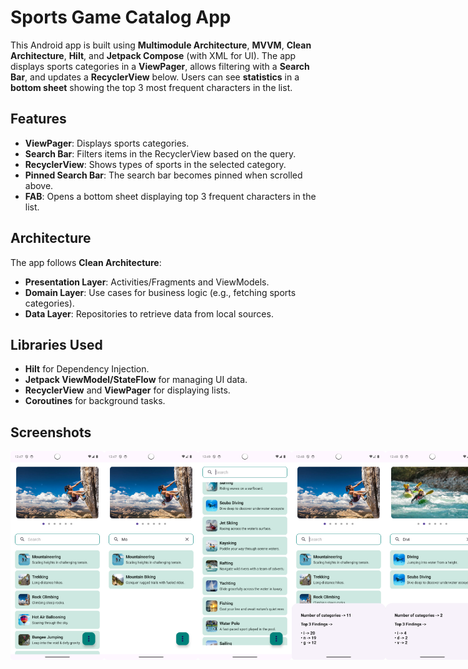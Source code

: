 # Sports Game Catalog App

This Android app is built using **Multimodule Architecture**, **MVVM**, **Clean Architecture**, **Hilt**, and **Jetpack Compose** (with XML for UI). The app displays sports categories in a **ViewPager**, allows filtering with a **Search Bar**, and updates a **RecyclerView** below. Users can see **statistics** in a **bottom sheet** showing the top 3 most frequent characters in the list.

## Features

- **ViewPager**: Displays sports categories.
- **Search Bar**: Filters items in the RecyclerView based on the query.
- **RecyclerView**: Shows types of sports in the selected category.
- **Pinned Search Bar**: The search bar becomes pinned when scrolled above.
- **FAB**: Opens a bottom sheet displaying top 3 frequent characters in the list.

## Architecture

The app follows **Clean Architecture**:

- **Presentation Layer**: Activities/Fragments and ViewModels.
- **Domain Layer**: Use cases for business logic (e.g., fetching sports categories).
- **Data Layer**: Repositories to retrieve data from local sources.

## Libraries Used

- **Hilt** for Dependency Injection.
- **Jetpack ViewModel/StateFlow** for managing UI data.
- **RecyclerView** and **ViewPager** for displaying lists.
- **Coroutines** for background tasks.

## Screenshots
<div style="display: flex; justify-content: space-around;">
<img src="Screenshots/sports_main_page.png" alt="Sports Main Page" width="150"/>
<img src="Screenshots/filter_screen.png" alt="Filter Screen" width="150"/>
<img src="Screenshots/search_bar_pinned_on_top_page.png" alt="Pinned Search Bar" width="150"/>
<img src="Screenshots/top_categories_page.png" alt="Top Categories" width="150"/>
<img src="Screenshots/top_categories_with_filter_page.png" alt="Top Categories With Filtered Data" width="150"/>
</div>



